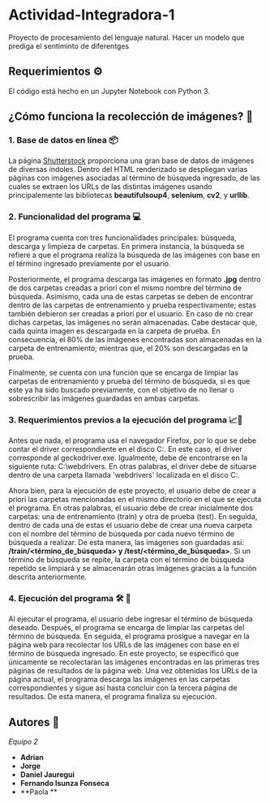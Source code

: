 # Actividad-Integradora-1
Proyecto de procesamiento del lenguaje natural.
Hacer un modelo que prediga el sentiminto de diferentges 


## Requerimientos ⚙️
El código está hecho en un Jupyter Notebook con Python 3.



## ¿Cómo funciona la recolección de imágenes? 📄

### 1. Base de datos en línea 📦

La página [Shutterstock](https://www.shutterstock.com/es/) proporciona una gran base de datos de imágenes de diversas índoles. Dentro del HTML renderizado se despliegan varias páginas con imágenes asociadas al término de búsqueda ingresado, de las cuales se extraen los URLs de las distintas imágenes usando principalemente las bibliotecas **beautifulsoup4**, **selenium**, **cv2**, y **urllib**.

### 2. Funcionalidad del programa 💻

El programa cuenta con tres funcionalidades principales: búsqueda, descarga y limpieza de carpetas. En primera instancia, la búsqueda se refiere a que el programa realiza la búsqueda de las imágenes con base en el término ingresado previamente por el usuario.

Posteriormente, el programa descarga las imágenes en formato **.jpg** dentro de dos carpetas creadas a priori con el mismo nombre del término de búsqueda. Asimismo, cada una de estas carpetas se deben de encontrar dentro de las carpetas de entrenamiento y prueba respectivamente; estas también debieron ser creadas a priori por el usuario. En caso de no crear dichas carpetas, las imágenes no serán almacenadas. Cabe destacar que, cada quinta imagen es descargada en la carpeta de prueba. En consecuencia, el 80% de las imágenes encontradas son almacenadas en la carpeta de entrenamiento; mientras que, el 20% son descargadas en la prueba.

Finalmente, se cuenta con una función que se encarga de limpiar las carpetas de entrenamiento y prueba del término de búsqueda, si es que este ya ha sido buscado previamente, con el objetivo de no llenar o sobrescribir las imágenes guardadas en ambas carpetas.

### 3. Requerimientos previos a la ejecución del programa 📈📁

Antes que nada, el programa usa el navegador Firefox, por lo que se debe contar el driver correspondiente en el disco C:. En este caso, el driver corresponde al geckodriver.exe. Igualmente, debe de encontrarse en la siguiente ruta: C:\webdrivers. En otras palabras, el driver debe de situarse dentro de una carpeta llamada 'webdrivers' localizada en el disco C:.

Ahora bien, para la ejecución de este proyecto, el usuario debe de crear a priori las carpetas mencionadas en el mismo directorio en el que se ejecuta el programa. En otras palabras, el usuario debe de crear inicialmente dos carpetas: una de entrenamiento (train) y otra de prueba (test). En seguida, dentro de cada una de estas el usuario debe de crear una nueva carpeta con el nombre del término de búsqueda por cada nuevo término de búsqueda a realizar. De esta manera, las imágenes son guardadas así: **/train/<término_de_búsqueda> y /test/<término_de_búsqueda>**. Si un término de búsqueda se repite, la carpeta con el término de búsqueda repetido se limpiará y se almacenarán otras imágenes gracias a la función descrita anteriormente.

### 4. Ejecución del programa 🛠️ 🚀

Al ejecutar el programa, el usuario debe ingresar el término de búsqueda deseado. Después, el programa se encarga de limpiar las carpetas del término de búsqueda. En seguida, el programa prosigue a navegar en la página web para recolectar los URLs de las imágenes con base en el término de búsqueda ingresado. En este proyecto, se especificó que únicamente se recolectaran las imágenes encontradas en las primeras tres páginas de resultados de la página web. Una vez obtenidas los URLs de la página actual, el programa descarga las imágenes en las carpetas correspondientes y sigue así hasta concluir con la tercera página de resultados. De esta manera, el programa finaliza su ejecución.



## Autores 📝

_Equipo 2_

* **Adrian**
* **Jorge**
* **Daniel Jauregui**
* **Fernando Isunza Fonseca**
* **Paola **
